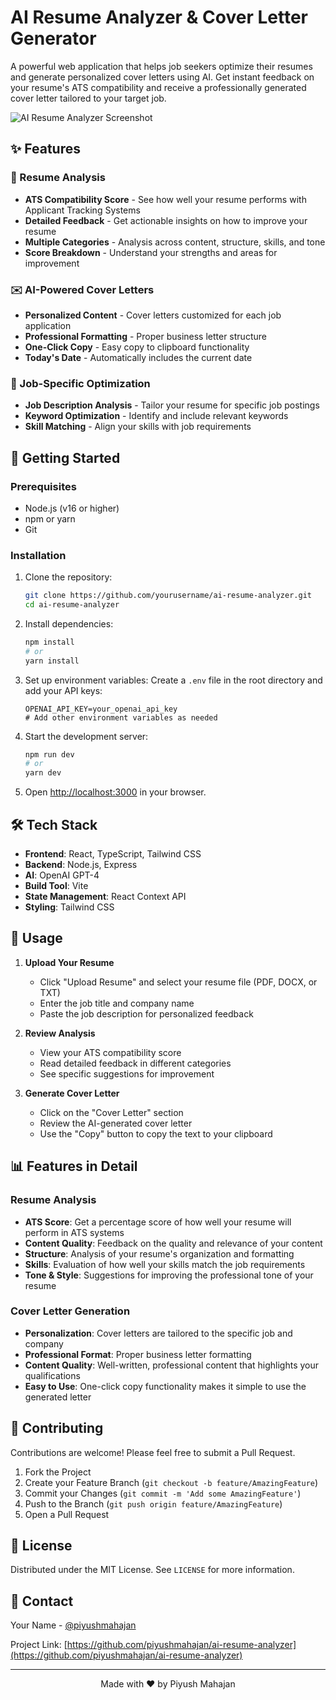 # AI Resume Analyzer & Cover Letter Generator

A powerful web application that helps job seekers optimize their resumes and generate personalized cover letters using AI. Get instant feedback on your resume's ATS compatibility and receive a professionally generated cover letter tailored to your target job.

![AI Resume Analyzer Screenshot](/public/images/screenshot.png)

## ✨ Features

### 📝 Resume Analysis
- **ATS Compatibility Score** - See how well your resume performs with Applicant Tracking Systems
- **Detailed Feedback** - Get actionable insights on how to improve your resume
- **Multiple Categories** - Analysis across content, structure, skills, and tone
- **Score Breakdown** - Understand your strengths and areas for improvement

### ✉️ AI-Powered Cover Letters
- **Personalized Content** - Cover letters customized for each job application
- **Professional Formatting** - Proper business letter structure
- **One-Click Copy** - Easy copy to clipboard functionality
- **Today's Date** - Automatically includes the current date

### 🎯 Job-Specific Optimization
- **Job Description Analysis** - Tailor your resume for specific job postings
- **Keyword Optimization** - Identify and include relevant keywords
- **Skill Matching** - Align your skills with job requirements

## 🚀 Getting Started

### Prerequisites
- Node.js (v16 or higher)
- npm or yarn
- Git

### Installation

1. Clone the repository:
   ```bash
   git clone https://github.com/yourusername/ai-resume-analyzer.git
   cd ai-resume-analyzer
   ```

2. Install dependencies:
   ```bash
   npm install
   # or
   yarn install
   ```

3. Set up environment variables:
   Create a `.env` file in the root directory and add your API keys:
   ```env
   OPENAI_API_KEY=your_openai_api_key
   # Add other environment variables as needed
   ```

4. Start the development server:
   ```bash
   npm run dev
   # or
   yarn dev
   ```

5. Open [http://localhost:3000](http://localhost:3000) in your browser.

## 🛠️ Tech Stack

- **Frontend**: React, TypeScript, Tailwind CSS
- **Backend**: Node.js, Express
- **AI**: OpenAI GPT-4
- **Build Tool**: Vite
- **State Management**: React Context API
- **Styling**: Tailwind CSS

## 📝 Usage

1. **Upload Your Resume**
   - Click "Upload Resume" and select your resume file (PDF, DOCX, or TXT)
   - Enter the job title and company name
   - Paste the job description for personalized feedback

2. **Review Analysis**
   - View your ATS compatibility score
   - Read detailed feedback in different categories
   - See specific suggestions for improvement

3. **Generate Cover Letter**
   - Click on the "Cover Letter" section
   - Review the AI-generated cover letter
   - Use the "Copy" button to copy the text to your clipboard

## 📊 Features in Detail

### Resume Analysis
- **ATS Score**: Get a percentage score of how well your resume will perform in ATS systems
- **Content Quality**: Feedback on the quality and relevance of your content
- **Structure**: Analysis of your resume's organization and formatting
- **Skills**: Evaluation of how well your skills match the job requirements
- **Tone & Style**: Suggestions for improving the professional tone of your resume

### Cover Letter Generation
- **Personalization**: Cover letters are tailored to the specific job and company
- **Professional Format**: Proper business letter formatting
- **Content Quality**: Well-written, professional content that highlights your qualifications
- **Easy to Use**: One-click copy functionality makes it simple to use the generated letter

## 🤝 Contributing

Contributions are welcome! Please feel free to submit a Pull Request.

1. Fork the Project
2. Create your Feature Branch (`git checkout -b feature/AmazingFeature`)
3. Commit your Changes (`git commit -m 'Add some AmazingFeature'`)
4. Push to the Branch (`git push origin feature/AmazingFeature`)
5. Open a Pull Request

## 📄 License

Distributed under the MIT License. See `LICENSE` for more information.

## 📧 Contact

Your Name - [@piyushmahajan](https://piyush-mahajan.vercel.app)

Project Link: [https://github.com/piyushmahajan/ai-resume-analyzer](https://github.com/piyushmahajan/ai-resume-analyzer)

---

<div align="center">
  Made with ❤️ by Piyush Mahajan
</div>
